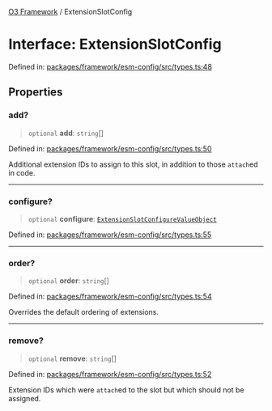 [O3 Framework](../API.md) / ExtensionSlotConfig

# Interface: ExtensionSlotConfig

Defined in: [packages/framework/esm-config/src/types.ts:48](https://github.com/UjjawalPrabhat/openmrs-esm-core/blob/main/packages/framework/esm-config/src/types.ts#L48)

## Properties

### add?

> `optional` **add**: `string`[]

Defined in: [packages/framework/esm-config/src/types.ts:50](https://github.com/UjjawalPrabhat/openmrs-esm-core/blob/main/packages/framework/esm-config/src/types.ts#L50)

Additional extension IDs to assign to this slot, in addition to those `attach`ed in code.

***

### configure?

> `optional` **configure**: [`ExtensionSlotConfigureValueObject`](ExtensionSlotConfigureValueObject.md)

Defined in: [packages/framework/esm-config/src/types.ts:55](https://github.com/UjjawalPrabhat/openmrs-esm-core/blob/main/packages/framework/esm-config/src/types.ts#L55)

***

### order?

> `optional` **order**: `string`[]

Defined in: [packages/framework/esm-config/src/types.ts:54](https://github.com/UjjawalPrabhat/openmrs-esm-core/blob/main/packages/framework/esm-config/src/types.ts#L54)

Overrides the default ordering of extensions.

***

### remove?

> `optional` **remove**: `string`[]

Defined in: [packages/framework/esm-config/src/types.ts:52](https://github.com/UjjawalPrabhat/openmrs-esm-core/blob/main/packages/framework/esm-config/src/types.ts#L52)

Extension IDs which were `attach`ed to the slot but which should not be assigned.
